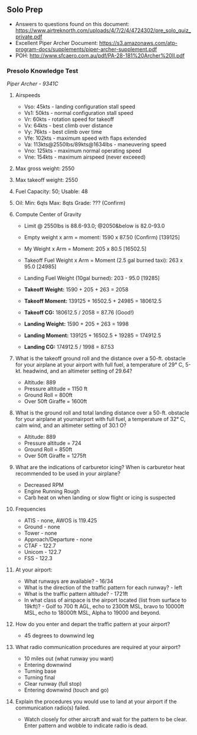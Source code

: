 ## Solo Prep

* Answers to questions found on this document: https://www.airtreknorth.com/uploads/4/7/2/4/4724302/pre_solo_quiz_private.pdf
* Excellent Piper Archer Document: https://s3.amazonaws.com/atp-program-docs/supplements/piper-archer-supplement.pdf 
* POH: http://www.sfcaero.com.au/pdf/PA-28-181%20Archer%20II.pdf 

### Presolo Knowledge Test
*Piper Archer - 9341C*

1. Airspeeds
    * Vso: 45kts - landing configuration stall speed
    * Vs1: 50kts - normal configuration stall speed
    * Vr: 60kts - rotation speed for takeoff
    * Vx: 64kts - best climb over distance
    * Vy: 76kts - best climb over time
    * Vfe: 102kts - maximum speed with flaps extended
    * Va: 113kts@2550lbs/89kts@1634lbs - maneuvering speed
    * Vno: 125kts - maximum normal operating speed
    * Vne:  154kts - maximum airspeed (never exceeed)

2. Max gross weight: 2550

3. Max takeoff weight: 2550

4. Fuel Capacity: 50; Usable: 48

5. Oil: Min: 6qts Max: 8qts Grade: ??? (Confirm)

6. Compute Center of Gravity
    * Limit @ 2550lbs is 88.6-93.0; @2050&below is 82.0-93.0 

    * Empty weight x arm = moment: 1590 x 87.50 (Confirm) [139125]
    * My Weight x Arm = Moment: 205 x 80.5 [16502.5]
    * Takeoff Fuel Weight x Arm = Moment (2.5 gal burned taxi): 263 x 95.0 [24985]
    * Landing Fuel Weight (10gal burned): 203 - 95.0 [19285]

    * **Takeoff Weight:** 1590 + 205 + 263 = 2058
    * **Takeoff Moment:** 139125 + 16502.5 + 24985 = 180612.5
    * **Takeoff CG:** 180612.5 / 2058 = 87.76 (Good!)

    * **Landing Weight:** 1590 + 205 + 263 = 1998
    * **Landing Moment:** 139125 + 16502.5 + 19285 = 174912.5
    * **Landing CG:** 174912.5 / 1998 = 87.53

7. What is the takeoff ground roll and the distance over a 50-ft. obstacle for your airplane at your airport with full fuel, a temperature of 29° C, 5-kt. headwind, and an altimeter setting of 29.64?
    * Altitude: 889
    * Pressure altitude = 1150 ft
    * Ground Roll =  800ft
    * Over 50ft Giraffe =  1600ft 

8. What is the ground roll and total landing distance over a 50-ft. obstacle for your airplane at yournairport with full fuel, a temperature of 32° C, calm wind, and an altimeter setting of 30.1 O?
    * Altitude: 889
    * Pressure altitude = 724
    * Ground Roll = 850ft
    * Over 50ft Giraffe = 1275ft

9. What are the indications of carburetor icing? When is carburetor heat recommended to be used in your airplane? 
    * Decreased RPM
    * Engine Running Rough
    * Carb heat on when landing or slow flight or icing is suspected

10. Frequencies
    * ATIS - none, AWOS is 119.425
    * Ground - none
    * Tower - none
    * Approach/Departure - none
    * CTAF - 122.7
    * Unicom - 122.7
    * FSS - 122.3

11. At your airport:
    * What runways are available? - 16/34
    * What is the direction of the traffic pattern for each runway? - left
    * What is the traffic pattern altitude? - 1721ft
    * In what class of airspace is the airport located (list from surface to 19kft)? -  Golf to 700 ft AGL, echo to 2300ft MSL, bravo to 10000ft MSL, echo to 18000ft MSL, Alpha to 19000 and beyond.

12. How do you enter and depart the traffic pattern at your airport? 
    * 45 degrees to downwind leg

13. What radio communication procedures are required at your airport?
    * 10 miles out (what runway you want)
    * Entering downwind
    * Turning base
    * Turning final
    * Clear runway (full stop)
    * Entering downwind (touch and go)

14. Explain the procedures you would use to land at your airport if the communication radio(s) failed. 
    * Watch closely for other aircraft and wait for the pattern to be clear.  Enter pattern and wobble to indicate radio is dead.

